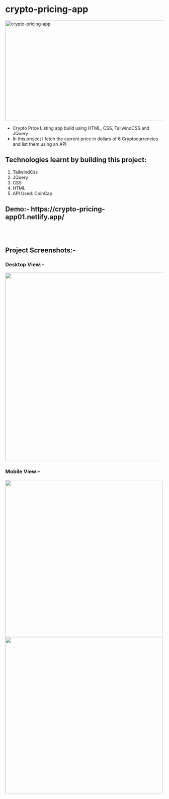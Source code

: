 # crypto-pricing-app
<img src="https://socialify.git.ci/Sumitkmr13/crypto-pricing-app/image?font=Rokkitt&language=1&owner=1&pattern=Brick%20Wall&stargazers=1&theme=Dark" alt="crypto-pricing-app" width="640" height="320" />

<ul>
  <li>Crypto Price Listing app build using HTML, CSS, TailwindCSS and JQuery</li>
  <li>In this project I fetch the current price in dollars of 6 Cryptocurrencies and list them using an API</li>
</ul>
  
 

<h2>Technologies learnt by building this project:</h2>
<ol>
  <li>TailwindCss</li>

  <li>JQuery</li>
  
  <li>CSS</li>

  <li>HTML</li>
  <li>API Used: CoinCap</li>
  </ol>
  
<h2>Demo:- https://crypto-pricing-app01.netlify.app/ </h2>
<br></br>
<h2>Project Screenshots:-</h2>
<h3>Desktop View:-</h3>
<div><span><img src="https://res.cloudinary.com/dhfpcwwq0/image/upload/v1628793166/project/Screenshot_55_dce5e1.png" width="600px"></span>
</div>
  
<h3>Mobile View:-</h3>
<div><span><img src="https://res.cloudinary.com/dhfpcwwq0/image/upload/v1628793166/project/Screenshot_57_xueip8.png" height="500px"></span>
  <span><img src="https://res.cloudinary.com/dhfpcwwq0/image/upload/v1628793166/project/Screenshot_56_etyvuc.png" height="500px"></span></div>


